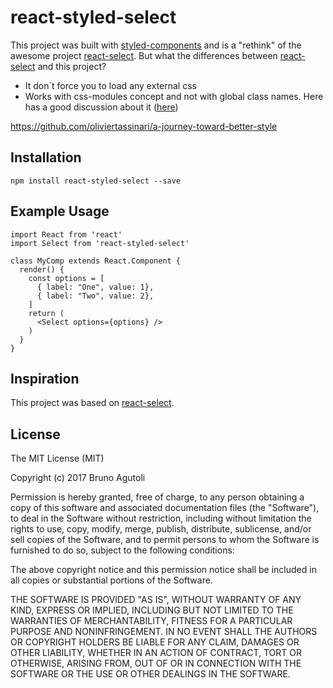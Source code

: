 react-styled-select
============

This project was built with [styled-components](https://github.com/styled-components/styled-components) and is a "rethink" of the awesome project [react-select](https://raw.githubusercontent.com/JedWatson/react-select). But what the differences between [react-select](https://raw.githubusercontent.com/JedWatson/react-select) and this project?


* It don`t force you to load any external css
* Works with css-modules concept and not with global class names. Here has a good discussion about it ([here](https://github.com/oliviertassinari/a-journey-toward-better-style))

https://github.com/oliviertassinari/a-journey-toward-better-style

## Installation

`npm install react-styled-select --save`

## Example Usage

    import React from 'react'
    import Select from 'react-styled-select'

    class MyComp extends React.Component {
      render() {
        const options = [
          { label: "One", value: 1},
          { label: "Two", value: 2},
        ]
        return (
          <Select options={options} />
        )
      }
    }

## Inspiration
This project was based on [react-select](https://raw.githubusercontent.com/JedWatson/react-select).

## License

The MIT License (MIT)

Copyright (c) 2017 Bruno Agutoli

Permission is hereby granted, free of charge, to any person obtaining a copy
of this software and associated documentation files (the "Software"), to deal
in the Software without restriction, including without limitation the rights
to use, copy, modify, merge, publish, distribute, sublicense, and/or sell
copies of the Software, and to permit persons to whom the Software is
furnished to do so, subject to the following conditions:

The above copyright notice and this permission notice shall be included in all
copies or substantial portions of the Software.

THE SOFTWARE IS PROVIDED "AS IS", WITHOUT WARRANTY OF ANY KIND, EXPRESS OR
IMPLIED, INCLUDING BUT NOT LIMITED TO THE WARRANTIES OF MERCHANTABILITY,
FITNESS FOR A PARTICULAR PURPOSE AND NONINFRINGEMENT. IN NO EVENT SHALL THE
AUTHORS OR COPYRIGHT HOLDERS BE LIABLE FOR ANY CLAIM, DAMAGES OR OTHER
LIABILITY, WHETHER IN AN ACTION OF CONTRACT, TORT OR OTHERWISE, ARISING FROM,
OUT OF OR IN CONNECTION WITH THE SOFTWARE OR THE USE OR OTHER DEALINGS IN THE
SOFTWARE.
